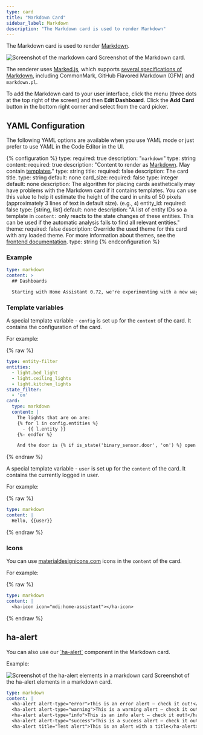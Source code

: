 ```yaml
---
type: card
title: "Markdown Card"
sidebar_label: Markdown
description: "The Markdown card is used to render Markdown"
---
```


The Markdown card is used to render [Markdown](https://commonmark.org/help/).

<p class='img'>
<img src='/images/dashboards/lovelace_markdown.png' alt='Screenshot of the markdown card'>
Screenshot of the Markdown card.
</p>

The renderer uses [Marked.js](https://marked.js.org), which supports [several specifications of Markdown](https://marked.js.org/#specifications), including CommonMark, GitHub Flavored Markdown (GFM) and `markdown.pl`.

To add the Markdown card to your user interface, click the menu (three dots at the top right of the screen) and then **Edit Dashboard**. Click the **Add Card** button in the bottom right corner and select from the card picker.

## YAML Configuration

The following YAML options are available when you use YAML mode or just prefer to use YAML in the Code Editor in the UI.

{% configuration %}
type:
  required: true
  description: "`markdown`"
  type: string
content:
  required: true
  description: "Content to render as [Markdown](https://commonmark.org/help/). May contain [templates](/docs/configuration/templating/)."
  type: string
title:
  required: false
  description: The card title.
  type: string
  default: none
card_size:
  required: false
  type: integer
  default: none
  description: The algorithm for placing cards aesthetically may have problems with the Markdown card if it contains templates. You can use this value to help it estimate the height of the card in units of 50 pixels (approximately 3 lines of text in default size). (e.g., `4`)
entity_id:
  required: false
  type: [string, list]
  default: none
  description: "A list of entity IDs so a template in `content:` only reacts to the state changes of these entities. This can be used if the automatic analysis fails to find all relevant entities."
theme:
  required: false
  description: Override the used theme for this card with any loaded theme. For more information about themes, see the [frontend documentation](/integrations/frontend/).
  type: string
{% endconfiguration %}

### Example

```yaml
type: markdown
content: >
  ## Dashboards

  Starting with Home Assistant 0.72, we're experimenting with a new way of defining your interface.
```

### Template variables

A special template variable - `config` is set up for the `content` of the card. It contains the configuration of the card.

For example:

{% raw %}

```yaml
type: entity-filter
entities:
  - light.bed_light
  - light.ceiling_lights
  - light.kitchen_lights
state_filter:
  - 'on'
card:
  type: markdown
  content: |
    The lights that are on are:
    {% for l in config.entities %}
      - {{ l.entity }}
    {%- endfor %}

    And the door is {% if is_state('binary_sensor.door', 'on') %} open {% else %} closed {% endif %}.
```

{% endraw %}

A special template variable - `user` is set up for the `content` of the card. It contains the currently logged in user.

For example:

{% raw %}

```yaml
type: markdown
content: |
  Hello, {{user}}
```

{% endraw %}

### Icons

You can use [materialdesignicons.com](https://materialdesignicons.com/) icons in the `content` of the card.

For example:

{% raw %}

```yaml
type: markdown
content: |
  <ha-icon icon="mdi:home-assistant"></ha-icon>
```

{% endraw %}


## ha-alert

You can also use our [\`ha-alert\`](https://design.home-assistant.io/#components/ha-alert) component in the Markdown card.

Example:

<p class='img'>
<img src='/images/dashboards/lovelace_markdown_ha-alert.png' alt='Screenshot of the ha-alert elements in a markdown card'>
Screenshot of the ha-alert elements in a markdown card.
</p>

```yaml
type: markdown
content: |
  <ha-alert alert-type="error">This is an error alert — check it out!</ha-alert>
  <ha-alert alert-type="warning">This is a warning alert — check it out!</ha-alert>
  <ha-alert alert-type="info">This is an info alert — check it out!</ha-alert>
  <ha-alert alert-type="success">This is a success alert — check it out!</ha-alert>
  <ha-alert title="Test alert">This is an alert with a title</ha-alert>
```
